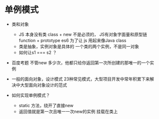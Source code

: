 # 单例模式

- 类和对象
    - JS 本身没有类
    class + new 不是必须的， JS有对象字面量和原型链
    function + prototype
    es6 为了让 js 用起来像Java class
    - 类是抽象，实例对象是具体的
        一个类的两个实例，不是同一对象
    - 如何让s1 === s2 ？
- 百度考题
    不管new 多少次，他都只给你返回第一次所创建的那唯一的一个实例
- 一般的面向对象，设计模式 23种常见模式，大型项目开发中常年积累下来解决中大型面向对象设计的范式

- 如何实现单例模式？
    - static 方法，绕开了直接new
    - 返回值就是第一次且唯一一次new的实例 挂载在类上